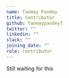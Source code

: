 ```yaml
---
name: Tanmay Pandey
title: Contributor
github: tanmaypandey7
twitter: ""
linkedin: ""
slack: ""
joining_date: ""
role: contributor
---
```


Still waiting for this
